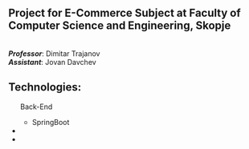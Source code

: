 <h2>
  <b>Project for E-Commerce Subject at Faculty of Computer Science and Engineering, Skopje</b>
</h2></br>
<b><i>Professor</i></b>: Dimitar Trajanov</br>
<b><i>Assistant</i></b>: Jovan Davchev

<h2>Technologies:</h2>
<ul>
  Back-End
  <ul>
  <li>SpringBoot</li>
  </ul>
  <li></li>
  <li></li>
</ul>
